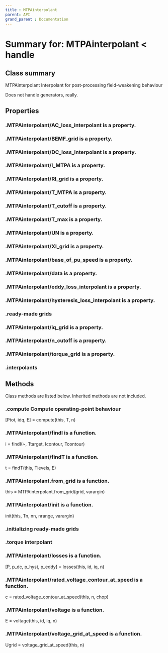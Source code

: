 ```yaml
---
title : MTPAinterpolant
parent: API
grand_parent : Documentation
---
```

# Summary for: **MTPAinterpolant**  < handle

## Class summary

MTPAinterpolant Interpolant for post-processing field-weakening
behaviour

Does not handle generators, really.

## Properties

### .MTPAinterpolant/**AC_loss_interpolant** is a property.

### .MTPAinterpolant/**BEMF_grid** is a property.

### .MTPAinterpolant/**DC_loss_interpolant** is a property.

### .MTPAinterpolant/**I_MTPA** is a property.

### .MTPAinterpolant/**RI_grid** is a property.

### .MTPAinterpolant/**T_MTPA** is a property.

### .MTPAinterpolant/**T_cutoff** is a property.

### .MTPAinterpolant/**T_max** is a property.

### .MTPAinterpolant/**UN** is a property.

### .MTPAinterpolant/**XI_grid** is a property.

### .MTPAinterpolant/**base_of_pu_speed** is a property.

### .MTPAinterpolant/**data** is a property.

### .MTPAinterpolant/**eddy_loss_interpolant** is a property.

### .MTPAinterpolant/**hysteresis_loss_interpolant** is a property.

### .ready-made grids

### .MTPAinterpolant/**iq_grid** is a property.

### .MTPAinterpolant/**n_cutoff** is a property.

### .MTPAinterpolant/**torque_grid** is a property.

### .interpolants


## Methods

Class methods are listed below. Inherited methods are not included.

### .**compute** Compute operating-point behaviour

[Ptot, idq, E] = compute(this, T, n)

### .MTPAinterpolant/**findI** is a function.
i = findI(~, Ttarget, Icontour, Tcontour)

### .MTPAinterpolant/**findT** is a function.
t = findT(this, Tlevels, E)

### .MTPAinterpolant.**from_grid** is a function.
this = MTPAinterpolant.from_grid(grid, varargin)

### .MTPAinterpolant/**init** is a function.
init(this, Tn, nn, nrange, varargin)

### .initializing ready-made grids

### .torque interpolant

### .MTPAinterpolant/**losses** is a function.
[P, p_dc, p_hyst, p_eddy] = losses(this, id, iq, n)

### .MTPAinterpolant/**rated_voltage_contour_at_speed** is a function.
c = rated_voltage_contour_at_speed(this, n, chop)

### .MTPAinterpolant/**voltage** is a function.
E = voltage(this, id, iq, n)

### .MTPAinterpolant/**voltage_grid_at_speed** is a function.
Ugrid = voltage_grid_at_speed(this, n)


